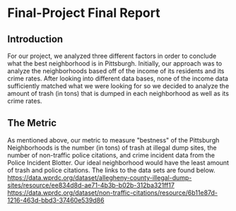# Final-Project Final Report
## Introduction 
For our project, we analyzed three different factors in order to conclude what the best neighborhood is in Pittsburgh.  Initially, our approach was to analyze the neighborhoods based off of the income of its residents and its crime rates.  After looking into different data bases, none of the income data sufficiently matched what we were looking for so we decided to analyze the amount of trash (in tons) that is dumped in each neighborhood as well as its crime rates.

## The Metric
As mentioned above, our metric to measure "bestness" of the Pittsburgh Neighborhoods is the number (in tons) of trash at illegal dump sites, the number of non-traffic police citations, and crime incident data from the Police Incident Blotter.  Our ideal neighborhood would have the least amount of trash and police citations.  The links to the data sets are found below.
https://data.wprdc.org/dataset/allegheny-county-illegal-dump-sites/resource/ee834d8d-ae71-4b3b-b02b-312ba321ff17
https://data.wprdc.org/dataset/non-traffic-citations/resource/6b11e87d-1216-463d-bbd3-37460e539d86
